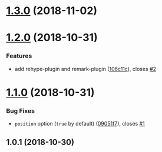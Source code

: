 <a name="1.3.0"></a>

# [1.3.0](https://github.com/imcuttle/detect-one-changed/compare/v1.2.0...v1.3.0) (2018-11-02)

<a name="1.2.0"></a>

# [1.2.0](https://github.com/imcuttle/detect-one-changed/compare/v1.1.0...v1.2.0) (2018-10-31)

### Features

- add rehype-plugin and remark-plugin ([106c11c](https://github.com/imcuttle/detect-one-changed/commit/106c11c)), closes [#2](https://github.com/imcuttle/detect-one-changed/issues/2)

<a name="1.1.0"></a>

# [1.1.0](https://github.com/imcuttle/detect-one-changed/compare/v1.0.1...v1.1.0) (2018-10-31)

### Bug Fixes

- `position` option (`true` by default) ([09051f7](https://github.com/imcuttle/detect-one-changed/commit/09051f7)), closes [#1](https://github.com/imcuttle/detect-one-changed/issues/1)

<a name="1.0.1"></a>

## 1.0.1 (2018-10-30)
